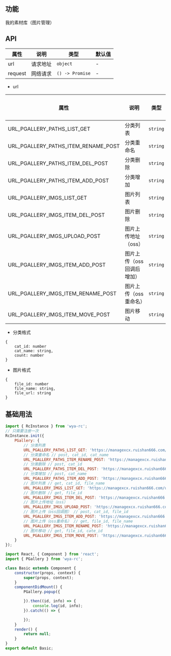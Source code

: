 ## 功能
我的素材库（图片管理）

## API
属性 | 说明 | 类型 | 默认值
---|---|---|---
url | 请求地址 | `object` | -
request | 网络请求 | `() -> Promise` | -

- url

属性 | 说明 | 类型 | 默认值
---|---|---|---
URL_PGALLERY_PATHS_LIST_GET | 分类列表 | `string` | -
URL_PGALLERY_PATHS_ITEM_RENAME_POST | 分类重命名 | `string` | -
URL_PGALLERY_PATHS_ITEM_DEL_POST | 分类删除 | `string` | -
URL_PGALLERY_PATHS_ITEM_ADD_POST | 分类增加 | `string` | -
URL_PGALLERY_IMGS_LIST_GET | 图片列表 | `string` | -
URL_PGALLERY_IMGS_ITEM_DEL_POST | 图片删除 | `string` | -
URL_PGALLERY_IMGS_UPLOAD_POST | 图片上传地址（oss） | `string` | -
URL_PGALLERY_IMGS_ITEM_ADD_POST | 图片上传（oss回调后增加） | `string` | -
URL_PGALLERY_IMGS_ITEM_RENAME_POST | 图片上传（oss重命名） | `string` | -
URL_PGALLERY_IMGS_ITEM_MOVE_POST | 图片移动 | `string` | -

- 分类格式
```
{
	cat_id: number
	cat_name: string,
	count: number
}
```
- 图片格式
```
{
	file_id: number
	file_name: string,
	file_url: string
}
```
## 基础用法
```js
import { RcInstance } from 'wya-rc';
// 只需要注册一次
RcInstance.init({
	PGallery: {
		// 分类列表
		URL_PGALLERY_PATHS_LIST_GET: 'https://managexcx.ruishan666.com/uploadfile/getfolder.json',
		// 分类重命名 // post, cat_id, cat_name
		URL_PGALLERY_PATHS_ITEM_RENAME_POST: 'https://managexcx.ruishan666.com/uploadfile/rename-cat.json', 
		// 分类删除 // post, cat_id
		URL_PGALLERY_PATHS_ITEM_DEL_POST: 'https://managexcx.ruishan666.com/uploadfile/del-cat.json', 
		// 分类增加 // post, cat_name
		URL_PGALLERY_PATHS_ITEM_ADD_POST: 'https://managexcx.ruishan666.com/uploadfile/add-cat.json',
		// 图片列表 // get, cat_id, file_name
		URL_PGALLERY_IMGS_LIST_GET: 'https://managexcx.ruishan666.com/uploadfile/imglist.json',
		// 图片删除 // get, file_id
		URL_PGALLERY_IMGS_ITEM_DEL_POST: 'https://managexcx.ruishan666.com/uploadfile/del-img.json',
		// 图片上传地址（oss）
		URL_PGALLERY_IMGS_UPLOAD_POST: 'https://managexcx.ruishan666.com/uploadfile/upimg.json?action=uploadimage&encode=utf-8&code=xcx',
		// 图片上传（oss回调图） // post, cat_id, file_id
		URL_PGALLERY_IMGS_ITEM_ADD_POST: 'https://managexcx.ruishan666.com/uploadfile/upload-img.json',
		// 图片上传（oss重命名） // get, file_id, file_name
		URL_PGALLERY_IMGS_ITEM_RENAME_POST: 'https://managexcx.ruishan666.com/uploadfile/rename-img.json',
		// 图片移动 // get, file_id, cate_id
		URL_PGALLERY_IMGS_ITEM_MOVE_POST: 'https://managexcx.ruishan666.com/uploadfile/move-img.json',
	}
});
```
```jsx
import React, { Component } from 'react';
import { PGallery } from 'wya-rc';

class Basic extends Component {
	constructor(props, context) {
		super(props, context);
	}
	componentDidMount() {
		PGallery.popup({

		}).then((id, info) => {
			console.log(id, info);
		}).catch(() => {

		});
	}
	render() {
		return null;
	}
}
export default Basic;


```